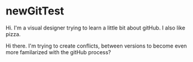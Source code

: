 # newGitTest
Hi. I'm a visual designer trying to learn a little bit about gitHub. I also like pizza.

Hi there. I'm trying to create conflicts, between versions to become even more familarized with the gitHub process?
